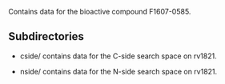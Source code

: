 Contains data for the bioactive compound F1607-0585.

## Subdirectories

- cside/ contains data for the C-side search space on rv1821.

- nside/ contains data for the N-side search space on rv1821.

